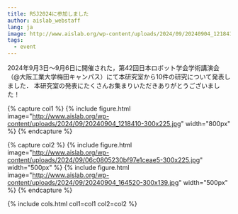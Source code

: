 ```yaml
---
title: RSJ2024に参加しました
author: aislab_webstaff
lang: ja
image: http://www.aislab.org/wp-content/uploads/2024/09/20240904_1218410-300x225.jpg
tags:
  - event
---
```

2024年9月3日～9月6日に開催された，第42回日本ロボット学会学術講演会（@大阪工業大学梅田キャンパス）にて本研究室から10件の研究について発表しました． 本研究室の発表にたくさんお集まりいただきありがとうございました！

{% capture col1 %}
{%
  include figure.html
  image="http://www.aislab.org/wp-content/uploads/2024/09/20240904_1218410-300x225.jpg"
  width="800px"
%}
{% endcapture %}

{% capture col2 %}
{%
  include figure.html
  image="http://www.aislab.org/wp-content/uploads/2024/09/06c0805230bf97e1ceae5-300x225.jpg"
  width="500px"
%}
{%
  include figure.html
  image="http://www.aislab.org/wp-content/uploads/2024/09/20240904_164520-300x139.jpg"
  width="500px"
%}
{% endcapture %}

{% include cols.html col1=col1 col2=col2 %}
